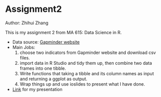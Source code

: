 # Assignment2

Author: Zhihui Zhang

This is my assignment 2 from MA 615: Data Science in R.

- Data source: [Gapminder website](https://www.gapminder.org/data/)
- Main Jobs:
  1. choose two indicators from Gapminder website and download csv files.
  2. import data in R Studio and tidy them up, then combine two data frames into one tibble.
  3. Write functions that taking a tibble and its column names as input and returning a ggplot as output.
  4. Wrap things up and use ioslides to present what I have done.
- [Link](http://htmlpreview.github.io/?https://github.com/MA615-Homwrok/Assignment2/blob/main/presentation.html) for my presentation

